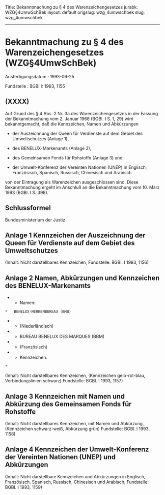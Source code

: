 Title: Bekanntmachung zu § 4 des Warenzeichengesetzes
jurabk: WZG§4UmwSchBek
layout: default
origslug: wzg_4umwschbek
slug: wzg_4umwschbek

---

# Bekanntmachung zu § 4 des Warenzeichengesetzes (WZG§4UmwSchBek)

Ausfertigungsdatum
:   1993-06-25

Fundstelle
:   BGBl I: 1993, 1155



## (XXXX)

Auf Grund des § 4 Abs. 2 Nr. 3a des Warenzeichengesetzes in der
Fassung der Bekanntmachung vom 2. Januar 1968 (BGBl. I S. 1, 29) wird
bekanntgemacht, daß die Kennzeichen, Namen und Abkürzungen

-   der Auszeichnung der Queen für Verdienste auf dem Gebiet des
    Umweltschutzes (Anlage 1),


-   des BENELUX-Markenamts (Anlage 2),


-   des Gemeinsamen Fonds für Rohstoffe (Anlage 3) und


-   der Umwelt-Konferenz der Vereinten Nationen (UNEP) in Englisch,
    Französisch, Spanisch, Russisch, Chinesisch und Arabisch



von der Eintragung als Warenzeichen ausgeschlossen sind.
Diese Bekanntmachung ergeht im Anschluß an die Bekanntmachung vom 10.
März 1993 (BGBl. I S. 398).


## Schlussformel

Bundesministerium der Justiz


## Anlage 1 Kennzeichen der Auszeichnung der Queen für Verdienste auf dem Gebiet des Umweltschutzes

(Inhalt: Nicht darstellbares Kennzeichen,
Fundstelle: BGBl. I 1993, 1156)


## Anlage 2 Namen, Abkürzungen und Kennzeichen des BENELUX-Markenamts


*    *   Namen:

    *   BENELUX-MERKENBUREAU (BMB)


*    *   (Niederländisch)


*    *   BUREAU BENELUX DES MARQUES (BBM)


*    *   (Französisch)


*    *   Kennzeichen:

    *


   (Inhalt: Nicht darstellbares Kennzeichen,
(Kennzeichen gelb-rot-blau, Verbindungslinien schwarz)
Fundstelle: BGBl. I 1993, 1157)


## Anlage 3 Kennzeichen mit Namen und Abkürzung des Gemeinsamen Fonds für Rohstoffe

(Inhalt: Nicht darstellbares Kennzeichen, mit Namen und Abkürzung,
(Kennzeichen schwarz-weiß, Abkürzung grün)
Fundstelle: BGBl. I 1993, 1158)


## Anlage 4 Kennzeichen der Umwelt-Konferenz der Vereinten Nationen (UNEP) und Abkürzungen

(Inhalt: Nicht darstellbare Kennzeichen und Abkürzungen in Englisch,
Französisch, Spanisch, Russisch, Chinesisch und Arabisch,
Fundstelle: BGBl. I 1993, 1159)

